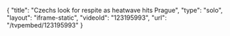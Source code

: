 {
    "title": "Czechs look for respite as heatwave hits Prague",
    "type": "solo",
    "layout": "iframe-static",
    "videoId": "123195993",
    "url": "\/tvpembed\/123195993"
}